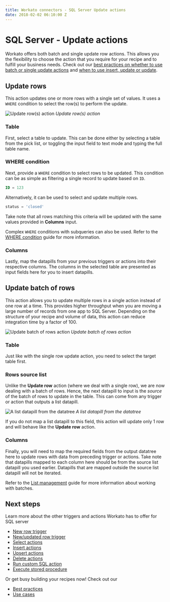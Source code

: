 ```yaml
---
title: Workato connectors - SQL Server Update actions
date: 2018-02-02 06:10:00 Z
---
```


# SQL Server - Update actions
Workato offers both batch and single update row actions. This allows you the flexibility to choose the action that you require for your recipe and to fulfill your business needs. Check out our [best practices on whether to use batch or single update actions](/connectors/mssql/best-practices.md#deciding-when-to-use-batch-of-rows-triggersactions-vs-single-row-triggersactions) and [when to use insert, update or update](/connectors/mssql/best-practices.md#when-to-use-update-insert-and-upsert-actions).

## Update rows
This action updates one or more rows with a single set of values. It uses a `WHERE` condition to select the row(s) to perform the update.

![Update row(s) action](~@img/mssql/update-row-action.png)
*Update row(s) action*

### Table
First, select a table to update. This can be done either by selecting a table from the pick list, or toggling the input field to text mode and typing the full table name.

### WHERE condition
Next, provide a `WHERE` condition to select rows to be updated. This condition can be as simple as filtering a single record to update based on `ID`.

```sql
ID = 123
```

Alternatively, it can be used to select and update multiple rows.

```sql
status = 'closed'
```

Take note that all rows matching this criteria will be updated with the same values provided in **Columns** input.

Complex `WHERE` conditions with subqueries can also be used. Refer to the [WHERE condition](/connectors/mssql/introduction.md#using-where-conditions) guide for more information.

### Columns
Lastly, map the datapills from your previous triggers or actions into their respective columns. The columns in the selected table are presented as input fields here for you to insert datapills.

## Update batch of rows
This action allows you to update multiple rows in a single action instead of one row at a time. This provides higher throughput when you are moving a large number of records from one app to SQL Server. Depending on the structure of your recipe and volume of data, this action can reduce integration time by a factor of 100.

![Update batch of rows action](~@img/mssql/update-rows-batch-action.png)
*Update batch of rows action*

### Table
Just like with the single row update action, you need to select the target table first.

### Rows source list
Unlike the **Update row** action (where we deal with a single row), we are now dealing with a batch of rows. Hence, the next datapill to input is the *source* of the batch of rows to update in the table. This can come from any trigger or action that outputs a list datapill.

![A list datapill from the datatree](~@img/mssql/list_datapill_in_output_tree.png)
*A list datapill from the datatree*

If you do not map a list datapill to this field, this action will update only 1 row and will behave like the **Update row** action.

### Columns
Finally, you will need to map the required fields from the output datatree here to update rows with data from preceding trigger or actions. Take note that datapills mapped to each column here should be from the source list datapill you used earlier. Datapills that are mapped outside the source list datapill will not be iterated.

Refer to the [List management](/features/list-management.md) guide for more information about working with batches.

## Next steps
Learn more about the other triggers and actions Workato has to offer for SQL server
  * [New row trigger](/connectors/mssql/new-row-trigger.md)
  * [New/updated row trigger](/connectors/mssql/updated-row-trigger.md)
  * [Select actions](/connectors/mssql/select.md)
  * [Insert actions](/connectors/mssql/insert.md)
  * [Upsert actions](/connectors/mssql/upsert.md)
  * [Delete actions](/connectors/mssql/delete.md)
  * [Run custom SQL action](/connectors/mssql/run_sql.md)
  * [Execute stored procedure](/connectors/mssql/stored-procedure.md)

Or get busy building your recipes now! Check out our
  * [Best practices](/connectors/mssql/best-practices.md)
  * [Use cases](/connectors/database-common-use-cases.md)

